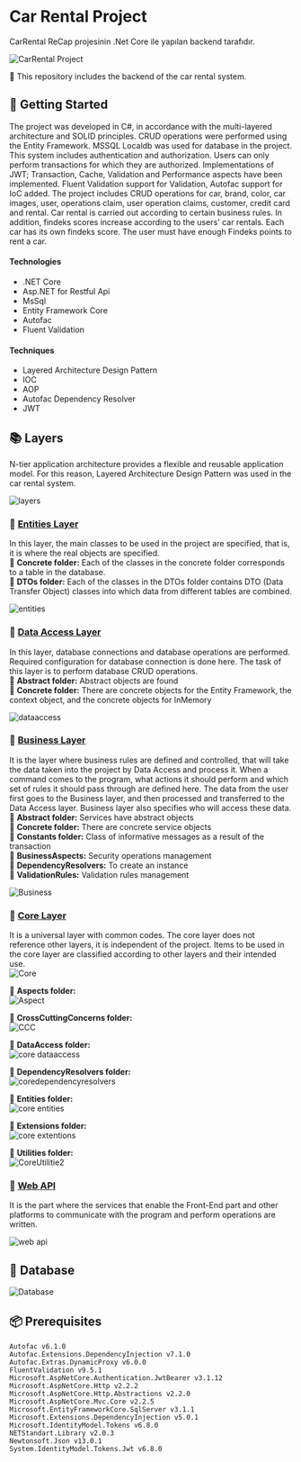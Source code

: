 
# Car Rental Project
CarRental ReCap projesinin .Net Core ile yapılan backend tarafıdır.

![ CarRental Project](https://github.com/cumalitezcan/Task1/blob/main/gifs/carrental.gif)

:red_car: This repository includes the backend of the car rental system. <br/>

## :tada: Getting Started

The project was developed in C#, in accordance with the multi-layered architecture and SOLID principles. CRUD operations were performed using the Entity Framework. MSSQL Localdb was used for database in the project. This system includes authentication and authorization. Users can only perform transactions for which they are authorized.
Implementations of JWT; Transaction, Cache, Validation and Performance aspects have been implemented. Fluent Validation support for Validation, 
Autofac support for IoC added. 
The project includes CRUD operations for car, brand, color, car images, user, operations claim, user operation claims, customer, credit card and rental. Car rental is carried out according to certain business rules. In addition, findeks scores increase according to the users' car rentals. Each car has its own findeks score. The user must have enough Findeks points to rent a car.

#### Technologies
- .NET Core
- Asp.NET for Restful Api
- MsSql
- Entity Framework Core
- Autofac
- Fluent Validation

#### Techniques
- Layered Architecture Design Pattern
- IOC
- AOP
- Autofac Dependency Resolver
- JWT


## :books: Layers
N-tier application architecture provides a flexible and reusable application model. For this reason, Layered Architecture Design Pattern was used in the car rental system.

![layers](https://user-images.githubusercontent.com/34379535/114321840-a50b2b80-9b25-11eb-94ab-b9fa0def85f7.PNG)

### :orange_book: [Entities Layer](https://github.com/cumalitezcan/ReCapProject/tree/master/Entities)
In this layer, the main classes to be used in the project are specified, that is, it is where the real objects are specified. <br/>
:open_file_folder: **Concrete folder:** Each of the classes in the concrete folder corresponds to a table in the database. <br/>
:open_file_folder: **DTOs folder:** Each of the classes in the DTOs folder contains DTO (Data Transfer Object) classes into which data from different tables are combined. <br/>

![entities](https://user-images.githubusercontent.com/34379535/114321871-e26fb900-9b25-11eb-8b01-ed665ed2766e.PNG)

### :green_book: [Data Access Layer](https://github.com/cumalitezcan/ReCapProject/tree/master/DataAccess)
In this layer, database connections and database operations are performed. Required configuration for database connection is done here. The task of this layer is to perform database CRUD operations. <br/>
:open_file_folder: **Abstract folder:** Abstract objects are found <br/>
:open_file_folder: **Concrete folder:** There are concrete objects for the Entity Framework, the context object, and the concrete objects for InMemory <br/>

![dataaccess](https://user-images.githubusercontent.com/34379535/114321873-e4d21300-9b25-11eb-8626-701e58e5c6a6.PNG)

### :blue_book: [Business Layer](https://github.com/cumalitezcan/ReCapProject/tree/master/Business)
It is the layer where business rules are defined and controlled,  that will take the data taken into the project by Data Access and process it. When a command comes to the program, what actions it should perform and which set of rules it should pass through are defined here. The data from the user first goes to the Business layer, and then processed and transferred to the Data Access layer. Business layer also specifies who will access these data. <br/>
:open_file_folder: **Abstract folder:** Services have abstract objects <br/>
:open_file_folder: **Concrete folder:** There are concrete service objects <br/>
:open_file_folder: **Constants folder:** Class of informative messages as a result of the transaction <br/>
:open_file_folder: **BusinessAspects:** Security operations management <br/>
:open_file_folder: **DependencyResolvers:** To create an instance <br/>
:open_file_folder: **ValidationRules:** Validation rules management <br/>

![Business](https://user-images.githubusercontent.com/34379535/114322034-c28cc500-9b26-11eb-9927-06d6c9c62707.PNG)

### :closed_book: [Core Layer](https://github.com/cumalitezcan/ReCapProject/tree/master/Core)
It is a universal layer with common codes. The core layer does not reference other layers, it is independent of the project. Items to be used in the core layer are classified according to other layers and their intended use. <br/>
![Core](https://user-images.githubusercontent.com/34379535/114322050-d801ef00-9b26-11eb-9761-9f507f3dd47b.PNG)

:open_file_folder: **Aspects folder:**  <br/>
![Aspect](https://user-images.githubusercontent.com/34379535/114322069-f23bcd00-9b26-11eb-8241-0f45a50211aa.PNG)

:open_file_folder: **CrossCuttingConcerns folder:**  <br/>
![CCC](https://user-images.githubusercontent.com/34379535/114322096-1a2b3080-9b27-11eb-8990-c1ae775b3fc6.PNG)

:open_file_folder: **DataAccess folder:** <br/>
![core dataaccess](https://user-images.githubusercontent.com/34379535/114322098-1d262100-9b27-11eb-988d-8d7a5a13c7b8.PNG)

:open_file_folder: **DependencyResolvers folder:** <br/>
![coredependencyresolvers](https://user-images.githubusercontent.com/34379535/114322288-f6b4b580-9b27-11eb-8b37-3e7516ee76ea.PNG)

:open_file_folder: **Entities folder:** <br/>
![core entities](https://user-images.githubusercontent.com/34379535/114322291-003e1d80-9b28-11eb-966f-7cc95f4ef2d4.PNG)

:open_file_folder: **Extensions folder:** <br/>
![core extentions](https://user-images.githubusercontent.com/34379535/114322319-2499fa00-9b28-11eb-8570-05a27051f35a.JPG)

:open_file_folder: **Utilities folder:** <br/>
![CoreUtilitie2](https://user-images.githubusercontent.com/34379535/114322377-92debc80-9b28-11eb-939b-aa4a762e5535.JPG)


### :open_book: [Web API](https://github.com/cumalitezcan/ReCapProject/tree/master/WebAPI)
It is the part where the services that enable the Front-End part and other platforms to communicate with the program and perform operations are written.

![web api](https://user-images.githubusercontent.com/34379535/114322383-9c682480-9b28-11eb-9a54-4d3f17fd9d75.PNG)

## :floppy_disk: Database
![Database](https://user-images.githubusercontent.com/34379535/114322387-9ffbab80-9b28-11eb-81eb-1bebcf238446.PNG)



## :package: Prerequisites
```
Autofac v6.1.0
Autofac.Extensions.DependencyInjection v7.1.0
Autofac.Extras.DynamicProxy v6.0.0
FluentValidation v9.5.1
Microsoft.AspNetCore.Authentication.JwtBearer v3.1.12
Microsoft.AspNetCore.Http v2.2.2
Microsoft.AspNetCore.Http.Abstractions v2.2.0
Microsoft.AspNetCore.Mvc.Core v2.2.5
Microsoft.EntityFrameworkCore.SqlServer v3.1.1
Microsoft.Extensions.DependencyInjection v5.0.1
Microsoft.IdentityModel.Tokens v6.8.0
NETStandart.Library v2.0.3
Newtonsoft.Json v13.0.1
System.IdentityModel.Tokens.Jwt v6.8.0

```

